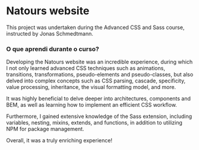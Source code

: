 # Natours website

This project was undertaken during the Advanced CSS and Sass course, instructed by Jonas Schmedtmann.

### O que aprendi durante o curso?

Developing the Natours website was an incredible experience, during which I not only learned advanced CSS techniques such as animations, transitions, transformations, pseudo-elements and pseudo-classes, but also delved into complex concepts such as CSS parsing, cascade, specificity, value processing, inheritance, the visual formatting model, and more.

It was highly beneficial to delve deeper into architectures, components and BEM, as well as learning how to implement an efficient CSS workflow.

Furthermore, I gained extensive knowledge of the Sass extension, including variables, nesting, mixins, extends, and functions, in addition to utilizing NPM for package management.

Overall, it was a truly enriching experience!
